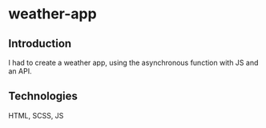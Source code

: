 # weather-app

## Introduction

I had to create a weather app, using the asynchronous function with JS and an API.

## Technologies

HTML, SCSS, JS
